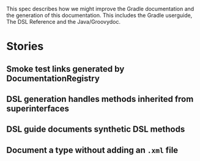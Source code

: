 This spec describes how we might improve the Gradle documentation and the generation of this documentation. 
This includes the Gradle userguide, The DSL Reference and the Java/Groovydoc.

# Stories

## Smoke test links generated by DocumentationRegistry

## DSL generation handles methods inherited from superinterfaces

## DSL guide documents synthetic DSL methods

## Document a type without adding an `.xml` file
